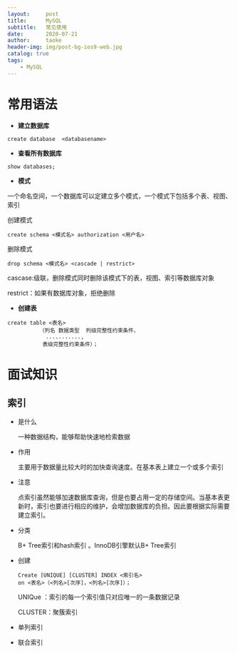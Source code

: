```yaml
---
layout:     post
title:      MySQL
subtitle:   常见使用
date:       2020-07-21
author:     taoke
header-img: img/post-bg-ios9-web.jpg
catalog: true
tags:
    - MySQL
---
```


# 常用语法

* **建立数据库**

```mysql
create database  <databasename>
```

* **查看所有数据库**

```mysql
show databases;
```

* **模式**

一个命名空间，一个数据库可以定建立多个模式，一个模式下包括多个表、视图、索引

创建模式

```mysql
create schema <模式名> authorization <用户名>
```

删除模式

```mysql
drop schema <模式名> <cascade | restrict>
```

cascase:级联，删除模式同时删除该模式下的表，视图、索引等数据库对象

restrict：如果有数据库对象，拒绝删除

* **创建表**

```mysql
create table <表名> 
          （列名 数据类型  列级完整性约束条件，
            ...........,
           表级完整性约束条件）；
```

 

# 面试知识

## 索引

* 是什么

  一种数据结构，能够帮助快速地检索数据

* 作用

  主要用于数据量比较大时的加快查询速度。在基本表上建立一个或多个索引

* 注意

  点索引虽然能够加速数据库查询，但是也要占用一定的存储空间。当基本表更新时，索引也要进行相应的维护，会增加数据库的负担。因此要根据实际需要建立索引。

* 分类

  B+ Tree索引和hash索引 。InnoDB引擎默认B+ Tree索引

* 创建

  ```mysql
  Create [UNIQUE] [CLUSTER] INDEX <索引名>
  on <表名>（<列名>[次序]，<列名>[次序]）；
  ```

  UNIQue ：索引的每一个索引值只对应唯一的一条数据记录

  CLUSTER：聚簇索引

* 单列索引

* 联合索引

